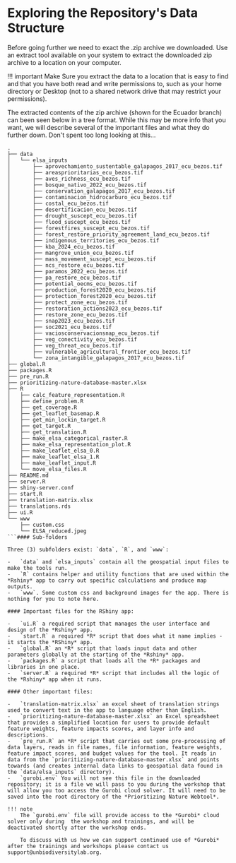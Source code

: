 # Exploring the Repository's Data Structure

Before going further we need to exact the .zip archive we downloaded. Use an extract tool available on your system to extract the downloaded zip archive to a location on your computer.

!!! important
    Make Sure you extract the data to a location that is easy to find and that you have both read and write permissions to, such as your home directory or Desktop (not to a shared network drive that may restrict your permissions).

The extracted contents of the zip archive (shown for the Ecuador branch) can been seen below in a tree format. While this may be more info that you want, we will describe several of the important files and what they do further down. Don't spent too long looking at this...

```text
.
├── data
│   └── elsa_inputs
│       ├── aprovechamiento_sustentable_galapagos_2017_ecu_bezos.tif
│       ├── areasprioritarias_ecu_bezos.tif
│       ├── aves_richness_ecu_bezos.tif
│       ├── bosque_nativo_2022_ecu_bezos.tif
│       ├── conservation_galapagos_2017_ecu_bezos.tif
│       ├── contaminacion_hidrocarburo_ecu_bezos.tif
│       ├── costal_ecu_bezos.tif
│       ├── desertificacion_ecu_bezos.tif
│       ├── drought_suscept_ecu_bezos.tif
│       ├── flood_suscept_ecu_bezos.tif
│       ├── forestfires_suscept_ecu_bezos.tif
│       ├── forest_restore_priority_agreement_land_ecu_bezos.tif
│       ├── indigenous_territories_ecu_bezos.tif
│       ├── kba_2024_ecu_bezos.tif
│       ├── mangrove_union_ecu_bezos.tif
│       ├── mass_movement_suscept_ecu_bezos.tif
│       ├── ncs_restore_ecu_bezos.tif
│       ├── paramos_2022_ecu_bezos.tif
│       ├── pa_restore_ecu_bezos.tif
│       ├── potential_oecms_ecu_bezos.tif
│       ├── production_forest2020_ecu_bezos.tif
│       ├── protection_forest2020_ecu_bezos.tif
│       ├── protect_zone_ecu_bezos.tif
│       ├── restoration_actions2023_ecu_bezos.tif
│       ├── restore_zone_ecu_bezos.tif
│       ├── snap2023_ecu_bezos.tif
│       ├── soc2021_ecu_bezos.tif
│       ├── vaciosconservacionsnap_ecu_bezos.tif
│       ├── veg_conectivity_ecu_bezos.tif
│       ├── veg_threat_ecu_bezos.tif
│       ├── vulnerable_agricultural_frontier_ecu_bezos.tif
│       └── zona_intangible_galapagos_2017_ecu_bezos.tif
├── global.R
├── packages.R
├── pre_run.R
├── prioritizing-nature-database-master.xlsx
├── R
│   ├── calc_feature_representation.R
│   ├── define_problem.R
│   ├── get_coverage.R
│   ├── get_leaflet_basemap.R
│   ├── get_min_lockin_target.R
│   ├── get_target.R
│   ├── get_translation.R
│   ├── make_elsa_categorical_raster.R
│   ├── make_elsa_representation_plot.R
│   ├── make_leaflet_elsa_0.R
│   ├── make_leaflet_elsa_1.R
│   ├── make_leaflet_input.R
│   └── move_elsa_files.R
├── README.md
├── server.R
├── shiny-server.conf
├── start.R
├── translation-matrix.xlsx
├── translations.rds
├── ui.R
└── www
    ├── custom.css
    └── ELSA_reduced.jpeg
```#### Sub-folders

Three (3) subfolders exist: `data`, `R`, and `www`:

-   `data` and `elsa_inputs` contain all the geospatial input files to make the tools run.
-   `R` contains helper and utility functions that are used within the *Rshiny* app to carry out specific calculations and produce map outputs.
-   `www`. Some custom css and background images for the app. There is nothing for you to note here.

#### Important files for the RShiny app:

-   `ui.R` a required script that manages the user interface and design of the *Rshiny* app.
-   `start.R` a required *R* script that does what it name implies - it starts the *RShiny* app.
-   `global.R` an *R* script that loads input data and other parameters globally at the starting of the *Rshiny* app.
-   `packages.R` a script that loads all the *R* packages and libraries in one place. 
-   `server.R` a required *R* script that includes all the logic of the *Rshiny* app when it runs. 

#### Other important files:

-   `translation-matrix.xlsx` an excel sheet of translation strings used to convert text in the app to language other than English.
-   `prioritizing-nature-database-master.xlsx` an Excel spreadsheet that provides a simplified location for users to provide default feature weights, feature impacts scores, and layer info and descriptions. 
-   `pre_run.R` an *R* script that carries out some pre-processing of data layers, reads in file names, file information, feature weights, feature impact scores, and budget values for the tool. It reads in data from the `prioritizing-nature-database-master.xlsx` and points towards (and creates internal data links to geospatial data found in the `data/elsa_inputs` directory). 
-   `gurobi.env` You will not see this file in the downloaded repository; it is a file we will pass to you during the workshop that will allow you too access the Gurobi cloud solver. It will need to be saved into the root directory of the *Prioritizing Nature Webtool*.

!!! note
    The `gurobi.env` file will provide access to the *Gurobi* cloud solver only during  the workshop and trainings, and will be deactivated shortly after the workshop ends.

    To discuss with us how we can support continued use of *Gurobi* after the trainings and workshops please contact us support@unbiodiversitylab.org.
